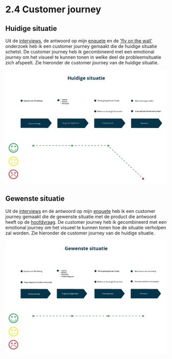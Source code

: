 # 2.4 Customer journey

## Huidige situatie

Uit de [interviews](../onderzoek-methodes/interviews/), de antwoord op mijn [enquete](../onderzoek-methodes/surveys/working-at-jungle-minds.md) en de ['fly on the wall'](../onderzoek-methodes/6.3-fly-on-the-wall.md) onderzoek heb ik een customer journey gemaakt die de huidige situatie schetst. De customer journey heb ik gecombineerd met een emotional journey om het visueel te kunnen tonen in welke deel de probleemsituatie zich afspeelt. Zie hieronder de customer journey van de huidige situatie.

![Afbeelding 14: De probleemsituatie speelt zich af in de laatste fase, namelijk prestaties.](../.gitbook/assets/customer-journey%20%281%29.jpg)



## Gewenste situatie

Uit de [interviews](../onderzoek-methodes/interviews/) en de antwoord op mijn [enquete](../onderzoek-methodes/surveys/working-at-jungle-minds.md) heb ik een customer journey gemaakt die de gewenste situatie met de product die antwoord heeft op de [hoofdvraag](../1.-introductie/1.4-onderzoeksvragen.md#hoofdvraag). De customer journey heb ik gecombineerd met een emotional journey om het visueel te kunnen tonen hoe de situatie verholpen zal worden. Zie hieronder de customer journey van de huidige situatie.

![Afbeelding 15: Door middel van het eindproduct zullen de eindprestaties verbeterd worden.](../.gitbook/assets/customer-journey2.jpg)



